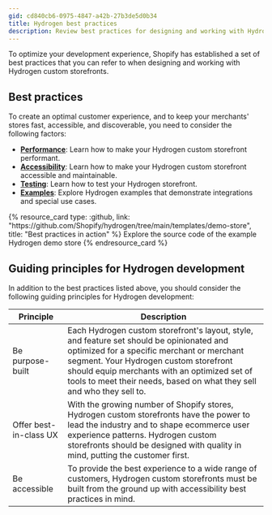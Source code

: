```yaml
---
gid: cd840cb6-0975-4847-a42b-27b3de5d0b34
title: Hydrogen best practices
description: Review best practices for designing and working with Hydrogen custom storefronts.
---
```


To optimize your development experience, Shopify has established a set of best practices that you can refer to when designing and working with Hydrogen custom storefronts.

## Best practices

To create an optimal customer experience, and to keep your merchants' stores fast, accessible, and discoverable, you need to consider the following factors:

* [**Performance**](/custom-storefronts/hydrogen/best-practices/performance): Learn how to make your Hydrogen custom storefront performant.
* [**Accessibility**](/custom-storefronts/hydrogen/best-practices/accessibility): Learn how to make your Hydrogen custom storefront accessible and maintainable.
* [**Testing**](/custom-storefronts/hydrogen/best-practices/testing): Learn how to test your Hydrogen storefront.
* [**Examples**](/custom-storefronts/hydrogen/best-practices/examples): Explore Hydrogen examples that demonstrate integrations and special use cases.

<div class="resource-card-grid">
  {% resource_card
    type: :github,
    link: "https://github.com/Shopify/hydrogen/tree/main/templates/demo-store",
    title: "Best practices in action"
  %}
    Explore the source code of the example Hydrogen demo store
  {% endresource_card %}
</div>

## Guiding principles for Hydrogen development

In addition to the best practices listed above, you should consider the following guiding principles for Hydrogen development:

| Principle | Description |
|---|---|
| Be purpose-built | Each Hydrogen custom storefront's layout, style, and feature set should be opinionated and optimized for a specific merchant or merchant segment. Your Hydrogen custom storefront should equip merchants with an optimized set of tools to meet their needs, based on what they sell and who they sell to. |
| Offer best-in-class UX | With the growing number of Shopify stores, Hydrogen custom storefronts have the power to lead the industry and to shape ecommerce user experience patterns. Hydrogen custom storefronts should be designed with quality in mind, putting the customer first. |
| Be accessible | To provide the best experience to a wide range of customers, Hydrogen custom storefronts must be built from the ground up with accessibility best practices in mind. |
